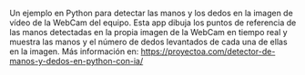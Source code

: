 Un ejemplo en Python para detectar las manos y los dedos en la imagen de vídeo de la WebCam del equipo. Esta app dibuja los puntos de referencia de las manos detectadas en la propia imagen de la WebCam en tiempo real y muestra las manos y el número de dedos levantados de cada una de ellas en la imagen. Más información en: https://proyectoa.com/detector-de-manos-y-dedos-en-python-con-ia/
